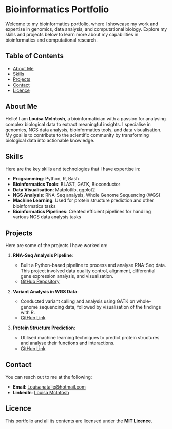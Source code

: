 # Bioinformatics Portfolio

Welcome to my bioinformatics portfolio, where I showcase my work and expertise in genomics, data analysis, and computational biology. Explore my skills and projects below to learn more about my capabilities in bioinformatics and computational research.

## Table of Contents

- [About Me](#about-me)
- [Skills](#skills)
- [Projects](#projects)
- [Contact](#contact)
- [Licence](#licence)

## About Me

Hello! I am **Louisa McIntosh**, a bioinformatician with a passion for analysing complex biological data to extract meaningful insights. I specialise in genomics, NGS data analysis, bioinformatics tools, and data visualisation. My goal is to contribute to the scientific community by transforming biological data into actionable knowledge.

## Skills

Here are the key skills and technologies that I have expertise in:

- **Programming**: Python, R, Bash
- **Bioinformatics Tools**: BLAST, GATK, Bioconductor
- **Data Visualisation**: Matplotlib, ggplot2
- **NGS Analysis**: RNA-Seq analysis, Whole Genome Sequencing (WGS)
- **Machine Learning**: Used for protein structure prediction and other bioinformatics tasks
- **Bioinformatics Pipelines**: Created efficient pipelines for handling various NGS data analysis tasks

## Projects

Here are some of the projects I have worked on:

1. **RNA-Seq Analysis Pipeline**: 
   - Built a Python-based pipeline to process and analyse RNA-Seq data. This project involved data quality control, alignment, differential gene expression analysis, and visualisation.
   - [GitHub Repository](https://github.com/Louisa-Mcintosh/Rna-seq-analysis-pipeline.git)


2. **Variant Analysis in WGS Data**:
   - Conducted variant calling and analysis using GATK on whole-genome sequencing data, followed by visualisation of the findings with R.
   - [GitHub Link](https://github.com/your-repo)

3. **Protein Structure Prediction**:
   - Utilised machine learning techniques to predict protein structures and analyse their functions and interactions.
   - [GitHub Link](https://github.com/your-repo)

## Contact

You can reach out to me at the following:

- **Email**: Louisanatalie@hotmail.com
- **LinkedIn**: [Louisa McIntosh](https://www.linkedin.com/in/louisa-m-292640121/)

## Licence

This portfolio and all its contents are licensed under the **MIT Licence**.


